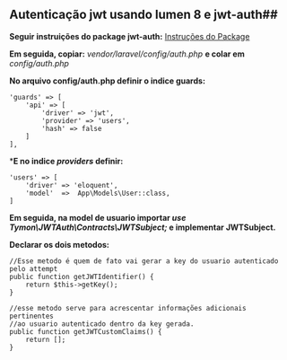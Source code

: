 ## Autenticação jwt usando lumen 8 e jwt-auth##

**Seguir instruições do package jwt-auth:**
[Instruções do Package](https://jwt-auth.readthedocs.io/en/develop/lumen-installation/)


**Em seguida, copiar:**
_vendor/laravel/config/auth.php_
**e colar em**
_config/auth.php_


**No arquivo config/auth.php definir o indice guards:**
```
'guards' => [
    'api' => [
        'driver' => 'jwt',
        'provider' => 'users',
        'hash' => false
    ]
],
```

***E no indice _providers_ definir:**
```
'users' => [
    'driver' => 'eloquent',
    'model'  =>  App\Models\User::class,
]
```


**Em seguida, na model de usuario importar _use Tymon\JWTAuth\Contracts\JWTSubject;_ e implementar JWTSubject.**


**Declarar os dois metodos:**
```
//Esse metodo é quem de fato vai gerar a key do usuario autenticado pelo attempt
public function getJWTIdentifier() {
    return $this->getKey();
}

//esse metodo serve para acrescentar informações adicionais pertinentes 
//ao usuario autenticado dentro da key gerada. 
public function getJWTCustomClaims() {
    return [];
}
```